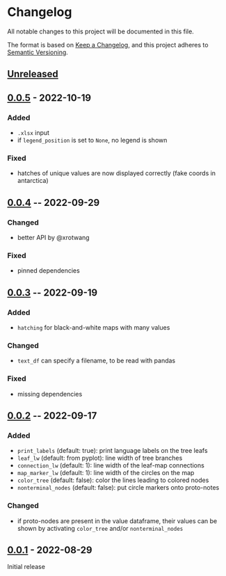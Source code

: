 # Changelog
All notable changes to this project will be documented in this file.

The format is based on [Keep a Changelog](https://keepachangelog.com/en/1.0.0/),
and this project adheres to [Semantic Versioning](https://semver.org/spec/v2.0.0.html).

## [Unreleased]

## [0.0.5] - 2022-10-19

### Added
* `.xlsx` input
* if `legend_position` is set to `None`, no legend is shown

### Fixed
* hatches of unique values are now displayed correctly (fake coords in antarctica)

## [0.0.4] -- 2022-09-29

### Changed
* better API by @xrotwang

### Fixed
* pinned dependencies

## [0.0.3] -- 2022-09-19

### Added
* `hatching` for black-and-white maps with many values

### Changed
* `text_df` can specify a filename, to be read with pandas

### Fixed
* missing dependencies

## [0.0.2] -- 2022-09-17

### Added
* `print_labels` (default: true): print language labels on the tree leafs
* `leaf_lw` (default: from pyplot): line width of tree branches
* `connection_lw` (default: 1): line width of the leaf-map connections
* `map_marker_lw` (default: 1): line width of the circles on the map
* `color_tree` (default: false): color the lines leading to colored nodes
* `nonterminal_nodes` (default: false): put circle markers onto proto-notes

### Changed
* if proto-nodes are present in the value dataframe, their values can be shown by activating `color_tree` and/or `nonterminal_nodes`

## [0.0.1] - 2022-08-29

Initial release

[Unreleased]: https://github.com/fmatter/lingtreemaps/compare/v0.0.5...HEAD
[0.0.5]: https://github.com/fmatter/lingtreemaps/compare/0.0.4...v0.0.5
[0.0.4]: https://github.com/fmatter/lingtreemaps/releases/tag/0.0.4
[0.0.3]: https://github.com/fmatter/lingtreemaps/releases/tag/0.0.3
[0.0.2]: https://github.com/fmatter/lingtreemaps/releases/tag/0.0.2
[0.0.1]: https://github.com/fmatter/lingtreemaps/releases/tag/0.0.1
